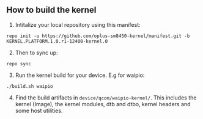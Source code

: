 ## How to build the kernel

1. Intitalize your local repository using this manifest:

```
repo init -u https://github.com/oplus-sm8450-kernel/manifest.git -b KERNEL.PLATFORM.1.0.r1-12400-kernel.0
```

2. Then to sync up:

```
repo sync
```

3. Run the kernel build for your device. E.g for waipio:

```
./build.sh waipio
```

4. Find the build artifacts in `device/qcom/waipio-kernel/`. This includes the kernel (Image), the kernel modules, dtb and dtbo, kernel headers and some host utilities.
